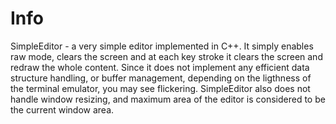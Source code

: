 # Info
SimpleEditor - a very simple editor implemented in C++. It simply enables raw mode, clears the screen and at each key stroke it clears the screen and redraw the whole content.
Since it does not implement any efficient data structure handling, or buffer management, depending on the ligthness of the terminal emulator, you may see flickering.
SimpleEditor also does not handle window resizing, and maximum area of the editor is considered to be the current window area.
